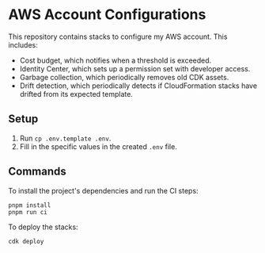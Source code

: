 # AWS Account Configurations

This repository contains stacks to configure my AWS account. This includes:

- Cost budget, which notifies when a threshold is exceeded.
- Identity Center, which sets up a permission set with developer access.
- Garbage collection, which periodically removes old CDK assets.
- Drift detection, which periodically detects if CloudFormation stacks have drifted from its expected template.

## Setup

1. Run `cp .env.template .env`.
2. Fill in the specific values in the created `.env` file.

## Commands

To install the project's dependencies and run the CI steps:

```
pnpm install
pnpm run ci
```

To deploy the stacks:

```
cdk deploy
```
